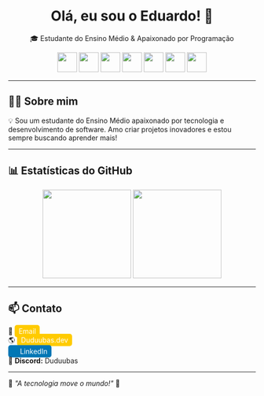 <h1 align="center">Olá, eu sou o Eduardo! 👋 </h1>

<p align="center">
  🎓 Estudante do Ensino Médio & Apaixonado por Programação  
</p>

<p align="center">
  <img src="https://cdn.jsdelivr.net/gh/devicons/devicon/icons/html5/html5-original.svg" width="40" height="40"/>
  <img src="https://cdn.jsdelivr.net/gh/devicons/devicon/icons/css3/css3-original.svg" width="40" height="40"/>
  <img src="https://cdn.jsdelivr.net/gh/devicons/devicon/icons/tailwindcss/tailwindcss-original.svg" width="40" height="40"/>
  <img src="https://cdn.jsdelivr.net/gh/devicons/devicon/icons/docker/docker-original.svg" width="40" height="40"/>
  <img src="https://cdn.jsdelivr.net/gh/devicons/devicon/icons/mongodb/mongodb-original.svg" width="40" height="40"/>
  <img src="https://cdn.jsdelivr.net/gh/devicons/devicon/icons/react/react-original.svg" width="40" height="40"/>
  <img src="https://cdn.jsdelivr.net/gh/devicons/devicon/icons/nextjs/nextjs-original.svg" width="40" height="40"/>
</p>

---

## 🧑‍💻 Sobre mim  
💡 Sou um estudante do Ensino Médio apaixonado por tecnologia e desenvolvimento de software. Amo criar projetos inovadores e estou sempre buscando aprender mais!  

---

## 📊 Estatísticas do GitHub  
<p align="center">
  <img height="180em" src="https://github-readme-stats.vercel.app/api?username=Duduubas&show_icons=true&bg_color=000000&title_color=ffcb00&text_color=ffffff&icon_color=ffcb00&border_color=ffcb00" />
  <img height="180em" src="https://github-readme-stats.vercel.app/api/top-langs/?username=Duduubas&layout=compact&langs_count=7&bg_color=000000&title_color=ffcb00&text_color=ffffff&border_color=ffcb00" />
</p>

---

## 📫 Contato  
📩 <a href="mailto:eduardobritogomes70@gmail.com" style="text-decoration:none; color:white; background-color:#ffcb00; padding:4px 8px; border-radius:5px;">Email</a>  
🌎 <a href="https://duduubas.dev" style="text-decoration:none; color:white; background-color:#ffcb00; padding:4px 8px; border-radius:5px;">Duduubas.dev</a>  
<a href="https://linkedin.com/in/duduubas" style="text-decoration:none; color:white; background-color:#0077B5; padding:4px 8px; border-radius:5px;">
  <img src="https://cdn.jsdelivr.net/gh/devicons/devicon/icons/linkedin/linkedin-original.svg" width="16" height="16" style="vertical-align: middle; text-decoration:none;"/>LinkedIn
</a>  
💬 **Discord:** Duduubas  

---

🎯 _"A tecnologia move o mundo!"_ 🚀  
